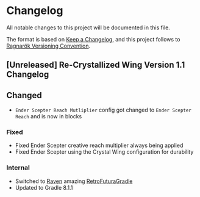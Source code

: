 # Changelog

All notable changes to this project will be documented in this file.

The format is based on [Keep a Changelog](https://keepachangelog.com/en/1.0.0/), and this project follows to [Ragnarök Versioning Convention](https://shor.cz/ragnarok_versioning_convention).

## [Unreleased] Re-Crystallized Wing Version 1.1 Changelog

## Changed

- `Ender Scepter Reach Mutliplier` config got changed to `Ender Scepter Reach` and is now in blocks

### Fixed

- Fixed Ender Scepter creative reach multiplier always being applied
- Fixed Ender Scepter using the Crystal Wing configuration for durability


### Internal

- Switched to [Raven] amazing [RetroFuturaGradle]
- Updated to Gradle 8.1.1

[Raven]: https://github.com/eigenraven
[RetroFuturaGradle]: https://github.com/GTNewHorizons/RetroFuturaGradle
